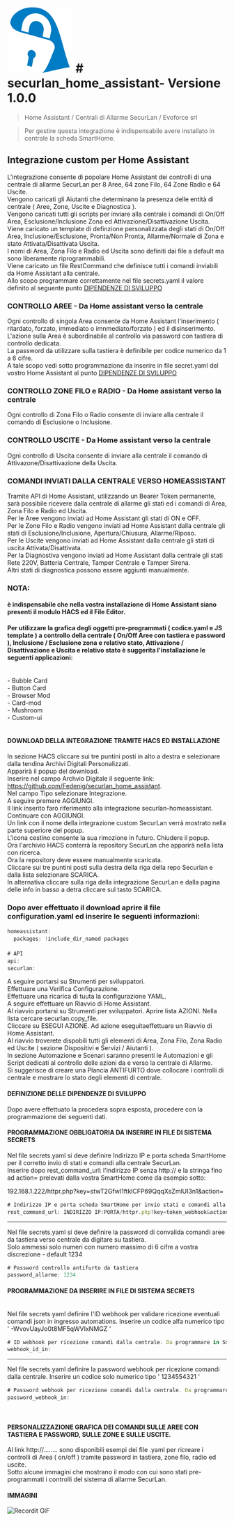 # ![Logo](https://github.com/Fedenig/securlan_home_assistant/blob/main/icon.png) # securlan_home_assistant- Versione 1.0.0  

> Home Assistant / Centrali di Allarme SecurLan / Evoforce srl  

> Per gestire questa integrazione è indispensabile avere installato in centrale la scheda SmartHome.  

## Integrazione custom per Home Assistant
L'integrazione consente di popolare Home Assistant dei controlli di una centrale di allarme SecurLan per 8 Aree, 64 zone Filo, 64 Zone Radio e 64 Uscite.  
Vengono caricati gli Aiutanti che determinano la presenza delle entità di centrale ( Aree, Zone, Uscite e Diagnostica ).  
Vengono caricati tutti gli scripts per inviare alla centrale i comandi di On/Off Area, Esclusione/Inclusione Zona ed Attivazione/Disattivazione Uscita.  
Viene caricato un template di definzione personalizzata degli stati di On/Off Area, Inclusione/Esclusione, Pronta/Non Pronta, Allarme/Normale di Zona e stato Attivata/Disattivata Uscita.  
I nomi di Area, Zona Filo e Radio ed Uscita sono definiti dai file a default ma sono liberamente riprogrammabili.  
Viene caricato un file RestCommand che definisce tutti i comandi inviabili da Home Assistant alla centrale.  
Allo scopo programmare correttamente nel file secrets.yaml il valore definito al seguente punto [DIPENDENZE DI SVILUPPO](#programmazione-obbligatoria-da-inserire-in-file-di-sistema-secrets)  

### CONTROLLO AREE - Da Home assistant verso la centrale
Ogni controllo di singola Area consente da Home Assistant l'inserimento ( ritardato, forzato, immediato o imnmediato/forzato ) ed il disinserimento.  
L'azione sulla Area è subordinabile al controllo via password con tastiera di controllo dedicata.  
La password da utilizzare sulla tastiera è definibile per codice numerico da 1 a 6 cifre.  
A tale scopo vedi sotto programmazione da inserire in file secret.yaml del vostro Home Assistant al punto [DIPENDENZE DI SVILUPPO](#programmazione-obbligatoria-da-inserire-in-file-di-sistema-secrets)  

### CONTROLLO ZONE FILO e RADIO - Da Home assistant verso la centrale
Ogni controllo di Zona Filo o Radio consente di inviare alla centrale il comando di Esclusione o Inclusione.

### CONTROLLO USCITE - Da Home assistant verso la centrale
Ogni controllo di Uscita consente di inviare alla centrale il comando di Attivazone/Disattivazione della Uscita.

### COMANDI INVIATI DALLA CENTRALE VERSO HOMEASSISTANT
Tramite API di Home Assistant, utilizzando un Bearer Token permanente, sarà possibile ricevere dalla centrale di allarme gli stati ed i comandi di Area, Zona Filo e Radio ed Uscita.  
Per le Aree vengono inviati ad Home Assistant gli stati di ON e OFF.  
Per le Zone Filo e Radio vengono inviati ad Home Assistant dalla centrale gli stati di Esclusione/Inclusione, Apertura/Chiusura, Allarme/Riposo.  
Per le Uscite vengono inviati ad Home Assistant dalla centrale gli stati di uscita Attivata/Disattivata.  
Per la Diagnostiva vengono inviati ad Home Assistant dalla centrale gli stati Rete 220V, Batteria Centrale, Tamper Centrale e Tamper Sirena.  
Altri stati di diagnostica possono essere aggiunti manualmente.  

### NOTA:  
#### è indispensabile che nella vostra installazione di Home Assistant siano presenti il modulo HACS ed il File Editor.<br>
#### Per utilizzare la grafica degli oggetti pre-programmati ( codice.yaml e JS template ) a controllo della centrale ( On/Off Aree con tastiera e password ), Inclusione / Esclusione zona e relativo stato, Attivazione / Disattivazione e Uscita e relativo stato è suggerita l'installazione le seguenti applicazioni:  
<br>
- Bubble Card<br>
- Button Card<br> 
- Browser Mod<br>
- Card-mod<br>
- Mushroom<br>
- Custom-ui<br>
<br>

#### DOWNLOAD DELLA INTEGRAZIONE TRAMITE HACS ED INSTALLAZIONE
In sezione HACS cliccare sui tre puntini posti in alto a destra e selezionare dalla tendina Archivi Digitali Personalizzati.  
Apparirà il popup del download.  
Inserire nel campo Archvio Digitale il seguente link: https://github.com/Fedenig/securlan_home_assistant.  
Nel campo Tipo selezionare Integrazione.  
A seguire premere AGGIUNGI.  
Il link inserito farò riferimento alla integrazione securlan-homeassistant.  
Continuare con AGGIUNGI.  
Un link con il nome della integrazione custom SecurLan verrà mostrato nella parte superiore del popup.  
L'icona cestino consente la sua rimozione in futuro. Chiudere il popup.  
Ora l'archivio HACS conterrà la repository SecurLan che apparirà nella lista con ricerca.  
Ora la repository deve essere manualmente scaricata.  
Cliccare sui tre puntini posti sulla destra della riga della repo Securlan e dalla lista selezionare SCARICA.  
In alternativa cliccare sulla riga della integrazione SecurLan e dalla pagina delle info in basso a detra cliccare sul tasto SCARICA.  
### Dopo aver effettuato il download aprire il file configuration.yaml ed inserire le seguenti informazioni:  

```js
homeassistant:
  packages: !include_dir_named packages

# API
api:
securlan:
```
A seguire portarsi su Strumenti per sviluppatori.  
Effettuare una Verifica Configurazione.  
Effettuare una ricarica di tuuta la configurazione YAML.  
A seguire effettuare un Riavvio di Home Assistant.  
Al riavvio portarsi su Strumenti per sviluppatori. Aprire lista AZIONI. Nella lista cercare securlan.copy_file.  
Cliccare su ESEGUI AZIONE.  Ad azione eseguitaeffettuare un Riavvio di Home Assistant.  
Al riavvio troverete dispobili tutti gli elementi di Area, Zona Filo, Zona Radio ed Uscite ( sezione Dispositivi e Servizi / Aiutanti ).  
In sezione Automazione e Scenari saranno presenti le Automazioni e gli Script dedicati al controllo delle azioni da e verso la centrale di Allarme.  
Si suggerisce di creare una Plancia ANTIFURTO dove collocare i controlli di centrale e mostrare lo stato degli elementi di centrale.  

#### DEFINIZIONE DELLE DIPENDENZE DI SVILUPPO
Dopo avere effettuato la procedera sopra esposta, procedere con la programmazione dei seguenti dati.
<br>
#### PROGRAMMAZIONE OBBLIGATORIA DA INSERIRE IN FILE DI SISTEMA SECRETS

Nel file secrets.yaml si deve definire Indirizzo IP e porta scheda SmartHome per il corretto invio di stati e comandi alla centrale SecurLan.  
Inserire dopo  rest_command_url:  l'indirizzo IP senza http:// e la stringa fino ad action=  prelevati dalla vostra SmartHome come da esempio sotto:

192.168.1.222/httpr.php?key=stwT2Gfwl1ftklCFP69QqqXsZmlUI3n1&action=

```js
# Indirizzo IP e porta scheda SmartHome per invio stati e comandi alla centrale  
rest_command_url: INDIRIZZO IP:PORTA/httpr.php?key=token_webhook&action=
```

--------------------------------------------------

Nel file secrets.yaml si deve definire la password di convalida comandi aree da tastiera verso centrale da digitare su tastiera.  
Solo ammessi solo numeri con numero massimo di 6 cifre a vostra discrezione - default 1234  

```js
# Password controllo antifurto da tastiera
password_allarme: 1234
```

#### PROGRAMMAZIONE DA INSERIRE IN FILE DI SISTEMA SECRETS
<br>
Nel file secrets.yaml definire l'ID webhook per validare ricezione eventuali comandi json in ingresso automations.  
Inserire un codice alfa numerico tipo ' -WvovUayJo0t8MF5qWVIxNMGZ '

```js
# ID webhook per ricezione comandi dalla centrale. Da programmare in SmartHome - Homeassistant
webhook_id_in:
```

---------------------------------------------------

Nel file secrets.yaml definire la password webhook per ricezione comandi dalla centrale.
Inserire un codice solo numerico tipo ' 1234554321 '

```js
# Password webhook per ricezione comandi dalla centrale. Da programmare in SmartHome - Homeassistant
password_webhook_in: 
```
<br>

#### PERSONALIZZAZIONE GRAFICA DEI COMANDI SULLE AREE CON TASTIERA E PASSWORD, SULLE ZONE E SULLE USCITE.  
Al link http://........   sono disponibili esempi dei file .yaml per ricreare i controlli di Area ( on/off ) tramite password in tastiera, zone filo, radio ed uscite.  
Sotto alcune immagini che mostrano il modo con cui sono stati pre-programmati i controlli del sistema di allarme SecurLan.  

#### IMMAGINI

![Recordit GIF](http://g.recordit.co/iLN6A0vSD8.gif)

